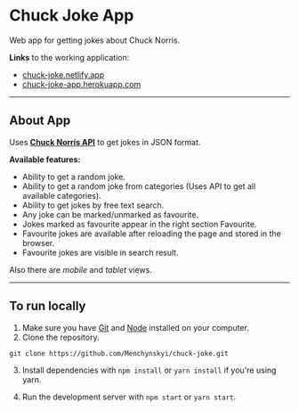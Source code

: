 # Chuck Joke App
Web app for getting jokes about Chuck Norris.

**Links** to the working application:
* [chuck-joke.netlify.app](https://chuck-joke.netlify.app/)
* [chuck-joke-app.herokuapp.com](https://chuck-joke-app.herokuapp.com/)
***

## About App

Uses **[Chuck Norris API](https://api.chucknorris.io/)** to get jokes in JSON format.

**Available features:**
* Ability to get a random joke.
* Ability to get a random joke from categories (Uses API to get all available categories).
* Ability to get jokes by free text search.
* Any joke can be marked/unmarked as favourite.
* Jokes marked as favourite appear in the right section Favourite.
* Favourite jokes are available after reloading the page and stored in the browser.
* Favourite jokes are visible in search result.

Also there are *mobile* and *tablet* views.
***

## To run locally
1. Make sure you have [Git](https://git-scm.com/) and [Node](https://nodejs.org/en/) installed on your computer.
2. Clone the repository.
```shell
git clone https://github.com/Menchynskyi/chuck-joke.git
```
3. Install dependencies with `npm install` or `yarn install` if you're using yarn.

4. Run the development server with `npm start` or `yarn start`.